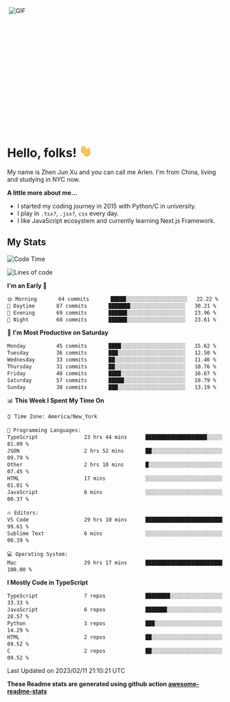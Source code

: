 <img align="right" alt="GIF" src="https://media.giphy.com/media/xUA7bdpLxQhsSQdyog/giphy.gif" width="500" height="320" />

# Hello, folks! <img src="https://raw.githubusercontent.com/arlenxuzj/arlenxuzj/master/assets/wave.gif" width="30px">

My name is Zhen Jun Xu and you can call me Arlen. I'm from China, living and studying in NYC now.

**A little more about me...**

 - I started my coding journey in 2015 with Python/C in university.
 - I play in `.tsx?`, `.jsx?`, `css` every day.
 - I like JavaScript ecosystem and currently learning Next.js Framework.

## My Stats

<!--START_SECTION:waka-->
![Code Time](http://img.shields.io/badge/Code%20Time-3%2C051%20hrs%2049%20mins-blue)

![Lines of code](https://img.shields.io/badge/From%20Hello%20World%20I%27ve%20Written-323%20Thousand%20lines%20of%20code-blue)

**I'm an Early 🐤** 

```text
🌞 Morning       64 commits       █████░░░░░░░░░░░░░░░░░░░░   22.22 % 
🌆 Daytime       87 commits       ███████░░░░░░░░░░░░░░░░░░   30.21 % 
🌃 Evening       69 commits       ██████░░░░░░░░░░░░░░░░░░░   23.96 % 
🌙 Night         68 commits       ██████░░░░░░░░░░░░░░░░░░░   23.61 % 

```
📅 **I'm Most Productive on Saturday** 

```text
Monday          45 commits       ████░░░░░░░░░░░░░░░░░░░░░   15.62 % 
Tuesday         36 commits       ███░░░░░░░░░░░░░░░░░░░░░░   12.50 % 
Wednesday       33 commits       ██░░░░░░░░░░░░░░░░░░░░░░░   11.46 % 
Thursday        31 commits       ██░░░░░░░░░░░░░░░░░░░░░░░   10.76 % 
Friday          48 commits       ████░░░░░░░░░░░░░░░░░░░░░   16.67 % 
Saturday        57 commits       █████░░░░░░░░░░░░░░░░░░░░   19.79 % 
Sunday          38 commits       ███░░░░░░░░░░░░░░░░░░░░░░   13.19 % 

```


📊 **This Week I Spent My Time On** 

```text
⌚︎ Time Zone: America/New_York

💬 Programming Languages: 
TypeScript               23 hrs 44 mins      ████████████████████░░░░░   81.09 % 
JSON                     2 hrs 52 mins       ██░░░░░░░░░░░░░░░░░░░░░░░   09.79 % 
Other                    2 hrs 10 mins       █░░░░░░░░░░░░░░░░░░░░░░░░   07.45 % 
HTML                     17 mins             ░░░░░░░░░░░░░░░░░░░░░░░░░   01.01 % 
JavaScript               6 mins              ░░░░░░░░░░░░░░░░░░░░░░░░░   00.37 % 

🔥 Editors: 
VS Code                  29 hrs 10 mins      █████████████████████████   99.61 % 
Sublime Text             6 mins              ░░░░░░░░░░░░░░░░░░░░░░░░░   00.39 % 

💻 Operating System: 
Mac                      29 hrs 17 mins      █████████████████████████   100.00 % 

```

**I Mostly Code in TypeScript** 

```text
TypeScript               7 repos             ████████░░░░░░░░░░░░░░░░░   33.33 % 
JavaScript               6 repos             ███████░░░░░░░░░░░░░░░░░░   28.57 % 
Python                   3 repos             ███░░░░░░░░░░░░░░░░░░░░░░   14.29 % 
HTML                     2 repos             ██░░░░░░░░░░░░░░░░░░░░░░░   09.52 % 
C                        2 repos             ██░░░░░░░░░░░░░░░░░░░░░░░   09.52 % 

```



 Last Updated on 2023/02/11 21:10:21 UTC
<!--END_SECTION:waka-->

**These Readme stats are generated using github action [awesome-readme-stats](https://github.com/anmol098/waka-readme-stats)**

